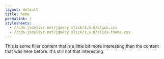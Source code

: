 ```yaml
---
layout: default
title: home
permalink: /
stylesheets:
  - //cdn.jsdelivr.net/jquery.slick/1.6.0/slick.css
  - //cdn.jsdelivr.net/jquery.slick/1.6.0/slick-theme.css
---
```


<div id="main-carousel" style="font-size: 500%; width: 200px; text-align: center; margin: 0 auto 0 auto;"></div>
<script type="text/javascript" src="//cdn.jsdelivr.net/jquery.slick/1.6.0/slick.min.js"></script>
<script>
  const images = ["http://www.team1294.org/img/carousel/wowslider/16141082923_5ba28a67d5_o.jpg",
      "http://www.team1294.org/img/carousel/wowslider/20140424_firstroboticsworldchampionships_0203.jpg",
      "http://www.team1294.org/img/carousel/wowslider/img_7066.jpg"];

  const $container = $("div#main-carousel");
  let counter = 1;

  for (let image in images) {
      let alt_text = "Slideshow Image " + counter;
      let element = $("<img>", {src: image, alt: alt_text, title: alt_text});
      $container.append(element);
  }

  $("#main-carousel").slick({
      autoplay: true,
      autoplaySpeed: 5000
  });
</script>

<div class="content-block">
  This is some filler content that is a little bit more interesting than the content that was here before.
  It's still not that interesting.
</div>
